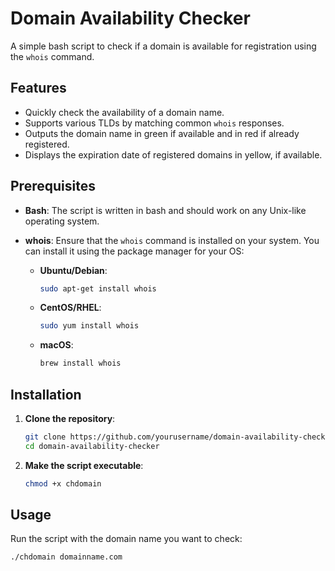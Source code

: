 # Domain Availability Checker

A simple bash script to check if a domain is available for registration using the `whois` command.

## Features

- Quickly check the availability of a domain name.
- Supports various TLDs by matching common `whois` responses.
- Outputs the domain name in green if available and in red if already registered.
- Displays the expiration date of registered domains in yellow, if available.

## Prerequisites

- **Bash**: The script is written in bash and should work on any Unix-like operating system.
- **whois**: Ensure that the `whois` command is installed on your system. You can install it using the package manager for your OS:

  - **Ubuntu/Debian**:
    ```bash
    sudo apt-get install whois
    ```
  - **CentOS/RHEL**:
    ```bash
    sudo yum install whois
    ```
  - **macOS**:
    ```bash
    brew install whois
    ```

## Installation

1. **Clone the repository**:
    ```bash
    git clone https://github.com/yourusername/domain-availability-checker.git
    cd domain-availability-checker
    ```

2. **Make the script executable**:
    ```bash
    chmod +x chdomain
    ```

## Usage

Run the script with the domain name you want to check:

```bash
./chdomain domainname.com
